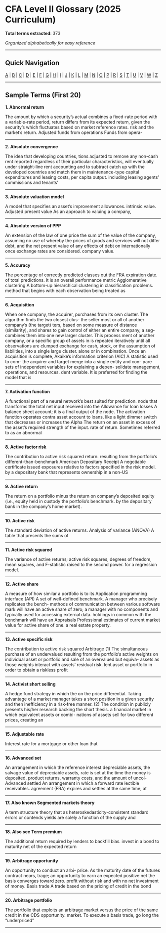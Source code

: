 # CFA Level II Glossary (2025 Curriculum)

**Total terms extracted**: 373

*Organized alphabetically for easy reference*

---

## Quick Navigation

[A](#a) | [B](#b) | [C](#c) | [D](#d) | [E](#e) | [F](#f) | [G](#g) | [H](#h) | [I](#i) | [J](#j) | [K](#k) | [L](#l) | [M](#m) | [N](#n) | [O](#o) | [P](#p) | [R](#r) | [S](#s) | [T](#t) | [U](#u) | [V](#v) | [W](#w) | [Z](#z)

---

## Sample Terms (First 20)

**1. Abnormal return**

The amount by which a security’s actual combines a fixed-rate period with a variable-rate period, return differs from its expected return, given the security’s which fluctuates based on market reference rates. risk and the market’s return. Adjusted funds from operations Funds from opera-

---

**2. Absolute convergence**

The idea that developing countries, tions adjusted to remove any non-cash rent reported regardless of their particular characteristics, will eventually under straight-line rent accounting and to subtract catch up with the developed countries and match them in maintenance-type capital expenditures and leasing costs, per capita output. including leasing agents’ commissions and tenants’

---

**3. Absolute valuation model**

A model that specifies an asset’s improvement allowances. intrinsic value. Adjusted present value As an approach to valuing a company,

---

**4. Absolute version of PPP**

An extension of the law of one price the sum of the value of the company, assuming no use of whereby the prices of goods and services will not differ debt, and the net present value of any effects of debt on internationally once exchange rates are considered. company value.

---

**5. Accuracy**

The percentage of correctly predicted classes out the FRA expiration date. of total predictions. It is an overall performance metric Agglomerative clustering A bottom-up hierarchical clustering in classification problems. method that begins with each observation being treated as

---

**6. Acquisition**

When one company, the acquirer, purchases from its own cluster. The algorithm finds the two closest clus- the seller most or all of another company’s (the target) ters, based on some measure of distance (similarity), and shares to gain control of either an entire company, a seg- combines them into one new larger cluster. This process ment of another company, or a specific group of assets in is repeated iteratively until all observations are clumped exchange for cash, stock, or the assumption of liabilities, into a single large cluster. alone or in combination. Once an acquisition is complete, Akaike’s information criterion (AIC) A statistic used to com- the acquirer and target merge into a single entity and con- pare sets of independent variables for explaining a depen- solidate management, operations, and resources. dent variable. It is preferred for finding the model that is

---

**7. Activation function**

A functional part of a neural network’s best suited for prediction. node that transforms the total net input received into the Allowance for loan losses A balance sheet account; it is a final output of the node. The activation function operates contra asset account to loans. like a light dimmer switch that decreases or increases the Alpha The return on an asset in excess of the asset’s required strength of the input. rate of return. Sometimes referred to as an abnormal

---

**8. Active factor risk**

The contribution to active risk squared return. resulting from the portfolio’s different-than-benchmark American Depositary Receipt A negotiable certificate issued exposures relative to factors specified in the risk model. by a depositary bank that represents ownership in a non-US

---

**9. Active return**

The return on a portfolio minus the return on company’s deposited equity (i.e., equity held in custody the portfolio’s benchmark. by the depositary bank in the company’s home market).

---

**10. Active risk**

The standard deviation of active returns. Analysis of variance (ANOVA) A table that presents the sums of

---

**11. Active risk squared**

The variance of active returns; active risk squares, degrees of freedom, mean squares, and F-statistic raised to the second power. for a regression model.

---

**12. Active share**

A measure of how similar a portfolio is to its Application programming interface (API) A set of well-defined benchmark. A manager who precisely replicates the bench- methods of communication between various software mark will have an active share of zero; a manager with no components and typically used for accessing external data. holdings in common with the benchmark will have an Appraisals Professional estimates of current market value for active share of one. a real estate property.

---

**13. Active specific risk**

The contribution to active risk squared Arbitrage (1) The simultaneous purchase of an undervalued resulting from the portfolio’s active weights on individual asset or portfolio and sale of an overvalued but equiva- assets as those weights interact with assets’ residual risk. lent asset or portfolio in order to obtain a riskless profit

---

**14. Activist short selling**

A hedge fund strategy in which the on the price differential. Taking advantage of a market manager takes a short position in a given security and then inefficiency in a risk-free manner. (2) The condition in publicly presents his/her research backing the short thesis. a financial market in which equivalent assets or combi- nations of assets sell for two different prices, creating an

---

**15. Adjustable rate**

Interest rate for a mortgage or other loan that

---

**16. Advanced set**

An arrangement in which the reference interest depreciable assets, the salvage value of depreciable assets, rate is set at the time the money is deposited. product returns, warranty costs, and the amount of uncol- Advanced settled An arrangement in which a forward rate lectible receivables. agreement (FRA) expires and settles at the same time, at

---

**17. Also known Segmented markets theory**

A term structure theory that as heteroskedasticity-consistent standard errors or contends yields are solely a function of the supply and

---

**18. Also see Term premium**

The additional return required by lenders to backfill bias. invest in a bond to maturity net of the expected return

---

**19. Arbitrage opportunity**

An opportunity to conduct an arbi- price. As the maturity date of the futures contract nears, trage; an opportunity to earn an expected positive net the basis converges toward zero. profit without risk and with no net investment of money. Basis trade A trade based on the pricing of credit in the bond

---

**20. Arbitrage portfolio**

The portfolio that exploits an arbitrage market versus the price of the same credit in the CDS opportunity. market. To execute a basis trade, go long the “underpriced”

---

